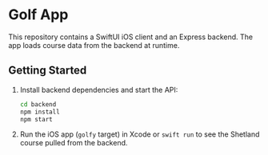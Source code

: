 # Golf App

This repository contains a SwiftUI iOS client and an Express backend. The app
loads course data from the backend at runtime.

## Getting Started

1. Install backend dependencies and start the API:
   ```bash
   cd backend
   npm install
   npm start
   ```
2. Run the iOS app (`golfy` target) in Xcode or `swift run` to see the Shetland
   course pulled from the backend.
